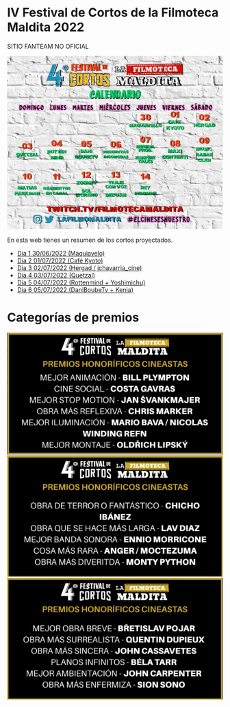 # IV Festival de Cortos de la Filmoteca Maldita 2022
SITIO FANTEAM NO OFICIAL 

![](portada.jpeg)

En esta web tienes un resumen de los cortos proyectados.

- [Dia 1 30/06/2022 (Maquiavelo)](01/ficha.md)
- [Dia 2 01/07/2022 (Café Kyoto)](02/ficha.md)
- [Dia 3 02/07/2022 (Hergad / jchavarria_cine)](03/ficha.md)
- [Dia 4 03/07/2022 (Quetzal)](04/ficha.md)
- [Dia 5 04/07/2022 (Rottenmind + Yoshimichu)](05/ficha.md)
- [Dia 6 05/07/2022 (DaniBoubeTv + Kenia)](06/ficha.md)

# Categorías de premios

![](premios01.png)  
![](premios02.png)  
![](premios03.png)  

